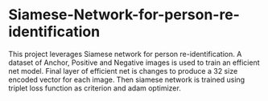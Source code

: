# Siamese-Network-for-person-re-identification
This project leverages Siamese network for person re-identification. A dataset of Anchor, Positive and Negative images is used to train an efficient net model. Final layer of efficient net is changes to produce a 32 size encoded vector for each image. Then siamese network is trained using triplet loss function as criterion and adam optimizer.
